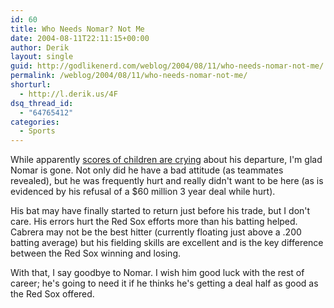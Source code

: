 ```yaml
---
id: 60
title: Who Needs Nomar? Not Me
date: 2004-08-11T22:11:15+00:00
author: Derik
layout: single
guid: http://godlikenerd.com/weblog/2004/08/11/who-needs-nomar-not-me/
permalink: /weblog/2004/08/11/who-needs-nomar-not-me/
shorturl:
  - http://l.derik.us/4F
dsq_thread_id:
  - "64765412"
categories:
  - Sports
---
```

While apparently [scores of children are crying](http://sports.yahoo.com/mlb/news?slug=ap-redsox-garciaparrafans&prov=ap&type=lgns) about his departure, I'm glad Nomar is gone. Not only did he have a bad attitude (as teammates revealed), but he was frequently hurt and really didn't want to be here (as is evidenced by his refusal of a $60 million 3 year deal while hurt).

His bat may have finally started to return just before his trade, but I don't care. His errors hurt the Red Sox efforts more than his batting helped. Cabrera may not be the best hitter (currently floating just above a .200 batting average) but his fielding skills are excellent and is the key difference between the Red Sox winning and losing.

With that, I say goodbye to Nomar. I wish him good luck with the rest of career; he's going to need it if he thinks he's getting a deal half as good as the Red Sox offered.